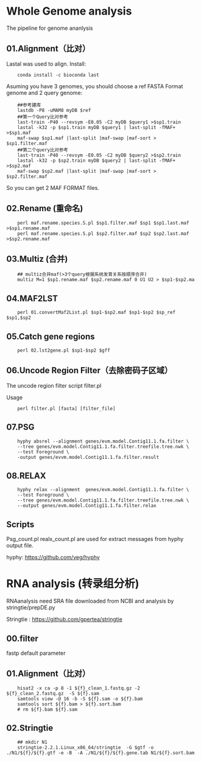 # Whole Genome analysis

The pipeline for genome ananlysis

## 01.Alignment（比对）

Lastal was used to align. Install:

        conda install -c bioconda last
        
Asuming you have 3 genomes, you should choose a ref FASTA Format genome and 2 query genome:

        ##参考建库
        lastdb -P8 -uMAM8 myDB $ref
        ##第一个Query比对参考
        last-train -P40 --revsym -E0.05 -C2 myDB $query1 >$sp1.train
        lastal -k32 -p $sp1.train myDB $query1 | last-split -fMAF+ >$sp1.maf
        maf-swap $sp1.maf |last-split |maf-swap |maf-sort > $sp1.filter.maf
        ##第二个query比对参考
        last-train -P40 --revsym -E0.05 -C2 myDB $query2 >$sp2.train
        lastal -k32 -p $sp2.train myDB $query2 | last-split -fMAF+ >$sp2.maf
        maf-swap $sp2.maf |last-split |maf-swap |maf-sort > $sp2.filter.maf
        
So you can get 2 MAF FORMAT files.

## 02.Rename (重命名)
        
        perl maf.rename.species.S.pl $sp1.filter.maf $sp1 $sp1.last.maf >$sp1.rename.maf
        perl maf.rename.species.S.pl $sp2.filter.maf $sp2 $sp2.last.maf >$sp2.rename.maf
               
## 03.Multiz (合并)

        ## multiz合并maf(>3个query根据系统发育关系按顺序合并)
        multiz M=1 $sp1.rename.maf $sp2.rename.maf 0 U1 U2 > $sp1-$sp2.ma        

## 04.MAF2LST

        perl 01.convertMaf2List.pl $sp1-$sp2.maf $sp1-$sp2 $sp_ref $sp1,$sp2

## 05.Catch gene regions

        perl 02.lst2gene.pl $sp1-$sp2 $gff

## 06.Uncode Region Filter（去除密码子区域）
The uncode region filter script filter.pl

Usage 

        perl filter.pl [fasta] [filter_file]

## 07.PSG
        hyphy absrel --alignment genes/evm.model.Contig11.1.fa.filter \
        --tree genes/evm.model.Contig11.1.fa.filter.treefile.tree.nwk \
        --test Foreground \
        -output genes/evvm.model.Contig11.1.fa.filter.result
## 08.RELAX
        hyphy relax --alignment  genes/evm.model.Contig11.1.fa.filter \
        --test Foreground \
        --tree genes/evm.model.Contig11.1.fa.filter.treefile.tree.nwk \
        --output genes/evm.model.Contig11.1.fa.filter.relax

## Scripts
Psg_count.pl realx_count.pl are used for extract messages from hyphy output file.

hyphy: https://github.com/veg/hyphy

 #  RNA analysis (转录组分析)
 
 RNAanalysis need SRA file downloaded from NCBI and analysis by stringtie/prepDE.py
 
 Stringtie : https://github.com/gpertea/stringtie
 
 ## 00.filter
 fastp default parameter
 ## 01.Alignment（比对）

        hisat2 -x ca -p 8 -1 ${f}_clean_1.fastq.gz -2 ${f}_clean_2.fastq.gz  -S ${f}.sam
        samtools view -@ 16 -b -S ${f}.sam -o ${f}.bam
        samtools sort ${f}.bam > ${f}.sort.bam
        # rm ${f}.bam ${f}.sam 
                 
 ## 02.Stringtie

        ## mkdir N1
        stringtie-2.2.1.Linux_x86_64/stringtie  -G $gtf -o ./N1/${f}/${f}.gtf -e -B  -A ./N1/${f}/${f}.gene.tab N1/${f}.sort.bam

